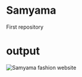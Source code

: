 # Samyama
First repository
# output 
![Samyama fashion website](https://github.com/MoulyaJavali/Samyama/assets/138210469/929bc3de-c5bd-4e3f-a9b7-3fa663bf31d3)
